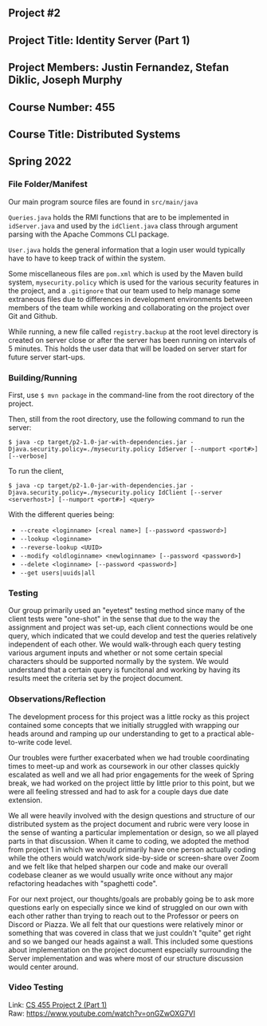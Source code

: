 ## Project #2 <br>
## Project Title: Identity Server (Part 1) <br>
## Project Members: Justin Fernandez, Stefan Diklic, Joseph Murphy <br>
## Course Number: 455 <br>
## Course Title: Distributed Systems <br>
## Spring 2022 <br>

### File Folder/Manifest

Our main program source files are found in `src/main/java` 

`Queries.java` holds the RMI functions that are to be implemented in `idServer.java` and used by the `idClient.java` class through argument parsing with the Apache Commons CLI package. 

`User.java` holds the general information that a login user would typically have to have to keep track of within the system.

Some miscellaneous files are `pom.xml` which is used by the Maven build system, `mysecurity.policy` which is used for the various security features in the project, and a `.gitignore` that our team used to help manage some extraneous files due to differences in development environments between members of the team while working and collaborating on the project over Git and Github.

While running, a new file called `registry.backup` at the root level directory is created on server close or after the server has been running on intervals of 5 minutes. This holds the user data that will be loaded on server start for future server start-ups.

### Building/Running

First, use `$ mvn package` in the command-line from the root directory of the project.

Then, still from the root directory, use the following command to run the server:

`$ java -cp target/p2-1.0-jar-with-dependencies.jar -Djava.security.policy=./mysecurity.policy IdServer [--numport <port#>] [--verbose]`

To run the client, 

`$ java -cp target/p2-1.0-jar-with-dependencies.jar -Djava.security.policy=./mysecurity.policy IdClient [--server <serverhost>] [--numport <port#>] <query>`

With the different queries being:
* `--create <loginname> [<real name>] [--password <password>]`
* `--lookup <loginname>`
* `--reverse-lookup <UUID>`
* `--modify <oldloginname> <newloginname> [--password <password>]`
* `--delete <loginname> [--password <password>]`
* `--get users|uuids|all`

### Testing

Our group primarily used an "eyetest" testing method since many of the client tests were "one-shot" in the sense that due to the way the assignment and project was set-up, each client connections would be one query, which indicated that we could develop and test the queries relatively independent of each other. We would walk-through each query testing various argument inputs and whether or not some certain special characters should be supported normally by the system. We would understand that a certain query is funcitonal and working by having its results meet the criteria set by the project document.

### Observations/Reflection

The development process for this project was a little rocky as this project contained some concepts that we initially struggled with wrapping our heads around and ramping up our understanding to get to a practical able-to-write code level. 

Our troubles were further exacerbated when we had trouble coordinating times to meet-up and work as coursework in our other classes quickly escalated as well and we all had prior engagements for the week of Spring break, we had worked on the project little by little prior to this point, but we were all feeling stressed and had to ask for a couple days due date extension.

We all were heavily involved with the design questions and structure of our distributed system as the project document and rubric were very loose in the sense of wanting a particular implementation or design, so we all played parts in that discussion. When it came to coding, we adopted the method from project 1 in which we would primarily have one person actually coding while the others would watch/work side-by-side or screen-share over Zoom and we felt like that helped sharpen our code and make our overall codebase cleaner as we would usually write once without any major refactoring headaches with "spaghetti code".

For our next project, our thoughts/goals are probably going be to ask more questions early on especially since we kind of struggled on our own with each other rather than trying to reach out to the Professor or peers on Discord or Piazza. We all felt that our questions were relatively minor or something that was covered in class that we just couldn't "quite" get right and so we banged our heads against a wall. This included some questions about implementation on the project document especially surrounding the Server implementation and was where most of our structure discussion would center around.

### Video Testing 

Link: [CS 455 Project 2 (Part 1)](https://www.youtube.com/watch?v=onGZwOXG7VI) <br>
Raw: https://www.youtube.com/watch?v=onGZwOXG7VI
